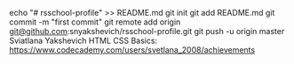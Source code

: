 echo "# rsschool-profile" >> README.md
git init
git add README.md
git commit -m "first commit"
git remote add origin git@github.com:snyakshevich/rsschool-profile.git
git push -u origin master
Sviatlana Yakshevich
HTML CSS Basics: https://www.codecademy.com/users/svetlana_2008/achievements
